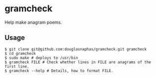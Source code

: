 gramcheck
=========

Help make anagram poems.

Usage
-----

    $ git clone git@github.com:douglasnaphas/gramcheck.git gramcheck
    $ cd gramcheck
    $ sudo make # deploys to /usr/bin
    $ gramcheck FILE # Check whether lines in FILE are anagrams of the first line.
    $ gramcheck --help # Details, how to format FILE.
